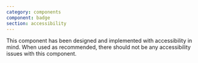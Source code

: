 ```yaml
---
category: components
component: badge
section: accessibility
---
```


This component has been designed and implemented with accessibility in mind. When used as recommended, there should not be any accessibility issues with this component.